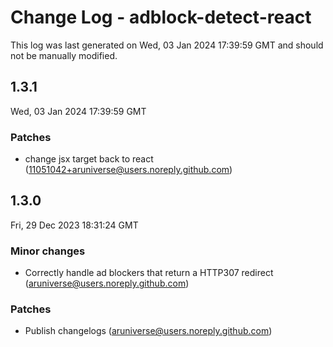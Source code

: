 # Change Log - adblock-detect-react

This log was last generated on Wed, 03 Jan 2024 17:39:59 GMT and should not be manually modified.

<!-- Start content -->

## 1.3.1

Wed, 03 Jan 2024 17:39:59 GMT

### Patches

- change jsx target back to react (11051042+aruniverse@users.noreply.github.com)

## 1.3.0

Fri, 29 Dec 2023 18:31:24 GMT

### Minor changes

- Correctly handle ad blockers that return a HTTP307 redirect (aruniverse@users.noreply.github.com)

### Patches

- Publish changelogs (aruniverse@users.noreply.github.com)
